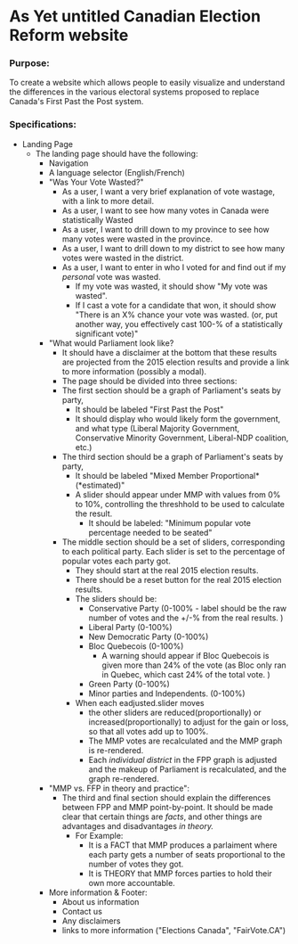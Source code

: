 # As Yet untitled Canadian Election Reform website


### Purpose:

To create a website which allows people to easily visualize and understand the differences in the various electoral systems proposed to replace Canada's First Past the Post system.

### Specifications:

* Landing Page
  * The landing page should have the following:
    * Navigation
    * A language selector (English/French)
    * "Was Your Vote Wasted?"
      * As a user, I want a very brief explanation of vote wastage, with a link to more detail.
      * As a user, I want to see how many votes in Canada were statistically Wasted
      * As a user, I want to drill down to my province to see how many votes were wasted in the province.
      * As a user, I want to drill down to my district to see how many votes were wasted in the district.
      * As a user, I want to enter in who I voted for and find out if my *personal* vote was wasted.  
        * If my vote was wasted, it should show "My vote was wasted".
        * If I cast a vote for a candidate that won, it should show "There is an X% chance your vote was wasted. (or, put another way, you effectively cast 100-% of a statistically significant vote)"
    * "What would Parliament look like?
      * It should have a disclaimer at the bottom that these results are projected from the 2015 election results and provide a link to more information (possibly a modal).
      * The page should be divided into three sections:
      * The first section should be a graph of Parliament's seats by party,
        * It should be labeled "First Past the Post"
        * It should display who would likely form the government, and what type (Liberal Majority Government, Conservative Minority Government, Liberal-NDP coalition, etc.)
      * The third section should be a graph of Parliament's seats by party,
        * It should be labeled "Mixed Member Proportional\* (\*estimated)"
        * A slider should appear under MMP with values from 0% to 10%, controlling the threshhold to be used to calculate the result.
          * It should be labeled: "Minimum popular vote percentage needed to be seated"
      * The middle section should be a set of sliders, corresponding to each political party. Each slider is set to the percentage of popular votes each party got.  
        * They should start at the real 2015 election results.
        * There should be a reset button for the real 2015 election results.
        * The sliders should be:
          * Conservative Party (0-100% - label should be the raw number of votes and the +/-% from the real results. )
          * Liberal Party (0-100%)
          * New Democratic Party (0-100%)
          * Bloc Quebecois  (0-100%)
            * A warning should appear if Bloc Quebecois is given more than 24% of the vote (as Bloc only ran in Quebec, which cast 24% of the total vote. )
          * Green Party (0-100%)
          * Minor parties and Independents.  (0-100%)
        * When each eadjusted.slider moves
          * the other sliders are reduced(proportionally) or increased(proportionally) to adjust for the gain or loss, so that all votes add up to 100%.  
          * The MMP votes are recalculated and the MMP graph is re-rendered.
          * Each *individual district* in the FPP graph is adjusted and the makeup of Parliament is recalculated, and the graph re-rendered.
    * "MMP vs. FFP in theory and practice":
      * The third and final section should explain the differences between FPP and MMP point-by-point.  It should be made clear that certain things are *facts*, and other things are advantages and disadvantages *in theory.*  
        * For Example:
          * It is a FACT that MMP produces a parlaiment where each party gets a number of seats proportional to the number of votes they got.
          * It is THEORY that MMP forces parties to hold their own more accountable.
     * More information & Footer:
       * About us information
       * Contact us
       * Any disclaimers
       * links to more information ("Elections Canada", "FairVote.CA")
